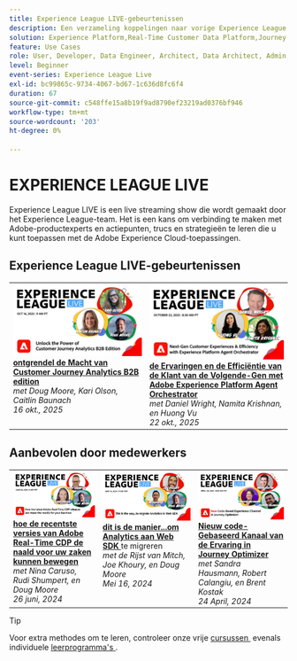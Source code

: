 ```yaml
---
title: Experience League LIVE-gebeurtenissen
description: Een verzameling koppelingen naar vorige Experience League LIVE-gebeurtenissen
solution: Experience Platform,Real-Time Customer Data Platform,Journey Optimizer,Experience Manager,Target,Audience Manager,Analytics
feature: Use Cases
role: User, Developer, Data Engineer, Architect, Data Architect, Admin, Leader
level: Beginner
event-series: Experience League Live
exl-id: bc99865c-9734-4067-bd67-1c636d8fc6f4
duration: 67
source-git-commit: c548ffe15a8b19f9ad8790ef23219ad0376bf946
workflow-type: tm+mt
source-wordcount: '203'
ht-degree: 0%

---
```


# EXPERIENCE LEAGUE LIVE

Experience League LIVE is een live streaming show die wordt gemaakt door het Experience League-team.  Het is een kans om verbinding te maken met Adobe-productexperts en actiepunten, trucs en strategieën te leren die u kunt toepassen met de Adobe Experience Cloud-toepassingen.

<div id="upcoming-events">

## Experience League LIVE-gebeurtenissen

<table>
    <tr>
        <td style="vertical-align: top;"><a href="episodes/exl-live-episode-10-16-25.md">
              <img alt="Experience League LIVE 16 oktober 2025" src="assets/exl-live-episode-10-16-25-web-banner.png">
            </a>
            <div>
              <a href="episodes/exl-live-episode-10-16-25.md">
                <strong> ontgrendel de Macht van Customer Journey Analytics B2B edition </strong>
              </a>
              <br/><em> met Doug Moore, Kari Olson, Caitlin Baunach </em>
              <br/><em> 16 okt., 2025 </em>
            </div>
        </td>
        <td style="vertical-align: top;"><a href="episodes/exl-live-episode-10-22-25.md">
              <img alt="Experience League LIVE 22 oktober 2025" src="episodes/assets/WebBanner-Oct22-2025.jpg">
            </a>
            <div>
              <a href="episodes/exl-live-episode-10-22-25.md">
                <strong> de Ervaringen en de Efficiëntie van de Klant van de Volgende-Gen met Adobe Experience Platform Agent Orchestrator </strong>
              </a>
              <br/><em> met Daniel Wright, Namita Krishnan, en Huong Vu </em>
              <br/><em> 22 okt., 2025 </em>
            </div>
        </td>
    </tr>

</table>

</div>


<div id="recs-overview-body-1"></div>
<div id="recs-overview-body-2"></div>
<div id="recs-overview-body-3"></div>
<div id="recs-overview-body-4"></div>
<div id="recs-overview-body-5"></div>
<div id="recs-overview-body-6"></div>

<div id="past-events">


</div>

## Aanbevolen door medewerkers

<table style="max-width: 1214px;">

<tr>
  <td style="vertical-align: top;"><a href="episodes/exl-live-episode-06-26-24.md">
      <img alt="Experience League LIVE apr 21" src="episodes/assets/WebBanner-June26-2024.jpg">
    </a>
    <div>
      <a href="episodes/exl-live-episode-06-26-24.md">
        <strong> hoe de recentste versies van Adobe Real-Time CDP de naald voor uw zaken kunnen bewegen </strong>
      </a>
      <br/><em> met Nina Caruso, Rudi Shumpert, en Doug Moore </em>
      <br/><em> 26 juni, 2024 </em>
    </div>
  </td>

<td style="vertical-align: top;">
    <a href="episodes/exl-live-episode-05-16-24.md">
      <img alt="Experience League LIVE ep8" src="episodes/assets/WebBanner-May16-2024.jpg">
    </a>
    <div>
      <a href="episodes/exl-live-episode-05-16-24.md"><strong> dit is de manier...om Analytics aan Web SDK </strong></a> te migreren
      <br/><em> met de Rijst van Mitch, Joe Khoury, en Doug Moore </em>
      <br/><em> Mei 16, 2024 </em>
    </div>
  </td>

<td style="vertical-align: top;">
    <a href="episodes/exl-live-episode-05-26-22.md">
      <img alt="Experience League LIVE 26 mei" src="episodes/assets/WebBanner-Apr24-2024.jpg">
    </a>
    <div>
      <a href="episodes/exl-live-episode-04-24-24.md">
        <strong> Nieuw code-Gebaseerd Kanaal van de Ervaring in Journey Optimizer </strong>
      </a>
      <br/><em> met Sandra Hausmann, Robert Calangiu, en Brent Kostak </em>
      <br/><em> 24 April, 2024 </em>
    </div>
  </td>
  </tr>

</table>


>[!TIP]
>
>Voor extra methodes om te leren, controleer onze vrije [&#x200B; cursussen &#x200B;](https://experienceleague.adobe.com/nl#dashboard/learning) evenals individuele [&#x200B; leerprogramma&#39;s &#x200B;](https://experienceleague.adobe.com/docs/home-tutorials.html?lang=nl-NL).

